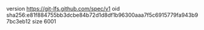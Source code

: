 version https://git-lfs.github.com/spec/v1
oid sha256:e81f884755bb3dcbe84b72d1d8df1b96300aaa7f5c6915779fa943b97bc3eb12
size 6001
